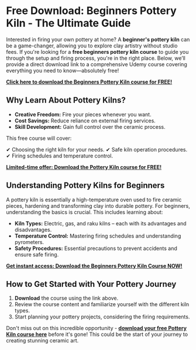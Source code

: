 # Free Download: Beginners Pottery Kiln - The Ultimate Guide

Interested in firing your own pottery at home? A **beginner's pottery kiln** can be a game-changer, allowing you to explore clay artistry without studio fees. If you're looking for a **free beginners pottery kiln course** to guide you through the setup and firing process, you're in the right place. Below, we’ll provide a direct download link to a comprehensive Udemy course covering everything you need to know—absolutely free!

[**Click here to download the Beginners Pottery Kiln course for FREE!**](https://udemywork.com/beginners-pottery-kiln)

## Why Learn About Pottery Kilns?

*   **Creative Freedom:** Fire your pieces whenever you want.
*   **Cost Savings:** Reduce reliance on external firing services.
*   **Skill Development:** Gain full control over the ceramic process.

This free course will cover:

✔ Choosing the right kiln for your needs.
✔ Safe kiln operation procedures.
✔ Firing schedules and temperature control.

[**Limited-time offer: Download the Pottery Kiln course for FREE!**](https://udemywork.com/beginners-pottery-kiln)

## Understanding Pottery Kilns for Beginners

A pottery kiln is essentially a high-temperature oven used to fire ceramic pieces, hardening and transforming clay into durable pottery. For beginners, understanding the basics is crucial. This includes learning about:

*   **Kiln Types:** Electric, gas, and raku kilns – each with its advantages and disadvantages.
*   **Temperature Control:** Mastering firing schedules and understanding pyrometers.
*   **Safety Procedures:** Essential precautions to prevent accidents and ensure safe firing.

[**Get instant access: Download the Beginners Pottery Kiln Course NOW!**](https://udemywork.com/beginners-pottery-kiln)

## How to Get Started with Your Pottery Journey

1.  **Download** the course using the link above.
2.  Review the course content and familiarize yourself with the different kiln types.
3.  Start planning your pottery projects, considering the firing requirements.

Don't miss out on this incredible opportunity - **[download your free Pottery Kiln course here](https://udemywork.com/beginners-pottery-kiln)** before it's gone! This could be the start of your journey to creating stunning ceramic art.
